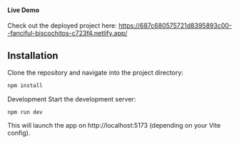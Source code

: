 #### Live Demo
Check out the deployed project here:
 https://687c680575721d8395893c00--fanciful-biscochitos-c723f4.netlify.app/

## Installation

Clone the repository and navigate into the project directory:

```bash
npm install
```

 Development
Start the development server:

```
npm run dev
```

This will launch the app on http://localhost:5173 (depending on your Vite config).
